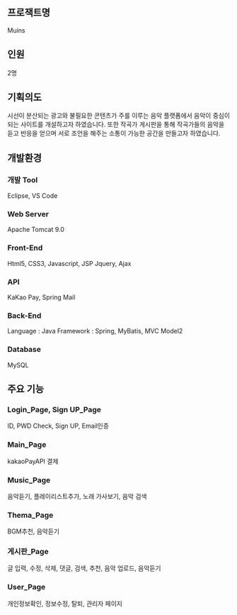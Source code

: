 ## 프로잭트명
Muins

## 인원
2명

## 기획의도
시선이 분산되는 광고와 불필요한 콘텐츠가 주를 이루는 음악 플랫폼에서 음악이 중심이 되는 사이트를 개설하고자 하였습니다.
또한 작곡가 게시판을 통해 작곡가들의 음악을 듣고 반응을 얻으며 서로 조언을 해주는 소통이 가능한 공간을 만들고자 하였습니다.

## 개발환경
### 개발 Tool
Eclipse, VS Code

### Web Server
Apache Tomcat 9.0

### Front-End
Html5, CSS3, Javascript, JSP
Jquery, Ajax

### API
KaKao Pay, Spring Mail

### Back-End
Language : Java
Framework : Spring, MyBatis, MVC Model2

### Database
MySQL

## 주요 기능

### Login_Page, Sign UP_Page
ID, PWD Check, Sign UP, Email인증

### Main_Page
kakaoPayAPI 결제

### Music_Page
음악듣기, 플레이리스트추가, 노래 가사보기, 음악 검색

### Thema_Page
BGM추천, 음악듣기

### 게시판_Page 
글 입력, 수정, 삭제, 댓글, 검색, 추천, 음악 업로드, 음악듣기

### User_Page
개인정보확인, 정보수정, 탈퇴, 관리자 페이지




